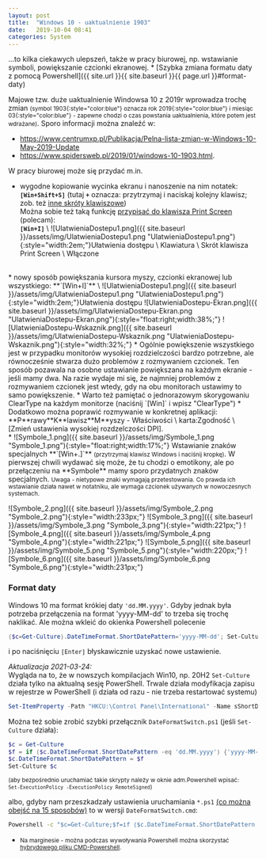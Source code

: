 ```yaml
---
layout: post
title:  "Windows 10 - uaktualnienie 1903"
date:   2019-10-04 08:41
categories: System
---
```


...to kilka ciekawych ulepszeń, także w pracy biurowej, np. wstawianie symboli, powiększanie czcionki ekranowej. * [Szybka zmiana formatu daty z pomocą Powershell]({{ site.url }}{{ site.baseurl }}{{ page.url }}#format-daty) 

Majowe tzw. duże uaktualnienie Windowsa 10 z 2019r wprowadza trochę zmian <small>(symbol <span>1903</span>{:style="color:blue"} oznacza rok 20<span>19</span>{:style="color:blue"} i miesiąc <span>03</span>{:style="color:blue"}  - zapewne chodzi o czas powstania uaktualnienia, które potem jest wdrażane)</small>. Sporo informacji można znaleźć w:
* <https://www.centrumxp.pl/Publikacja/Pelna-lista-zmian-w-Windows-10-May-2019-Update> 
* <https://www.spidersweb.pl/2019/01/windows-10-1903.html>. 

W pracy biurowej może się przydać m.in.
* wygodne kopiowanie wycinka ekranu i nanoszenie na nim notatek: **`[Win+Shift+S]`** (tutaj **`+`** oznacza: przytrzymaj i naciskaj kolejny klawisz; zob. też [inne skróty klawiszowe](https://www.komputerswiat.pl/poradniki/programy/windows-10-skroty-klawiaturowe-windows-10-pulpit-pasek-zadan-wiersz-polecenia/pt4gpwy))  
Można sobie też taką funkcję [przypisać do klawisza Print Screen](https://www.centrumxp.pl/Publikacja/Jak-wywolac-wycinanie-obrazu-klawiszem-Print-Screen) (polecam):  
**`[Win+I]`** \ ![UlatwieniaDostepu1.png]({{ site.baseurl }}/assets/img/UlatwieniaDostepu1.png "UlatwieniaDostepu1.png"){:style="width:2em;"}Ułatwienia dostępu \ Klawiatura \ Skrót klawisza Print Screen \ Włączone
<br>
* nowy sposób powiększania kursora myszy, czcionki ekranowej lub wszystkiego:  
**`[Win+I]`** \ ![UlatwieniaDostepu1.png]({{ site.baseurl }}/assets/img/UlatwieniaDostepu1.png "UlatwieniaDostepu1.png"){:style="width:2em;"}Ułatwienia dostępu
![UlatwieniaDostepu-Ekran.png]({{ site.baseurl }}/assets/img/UlatwieniaDostepu-Ekran.png "UlatwieniaDostepu-Ekran.png"){:style="float:right;width:38%;"}
![UlatwieniaDostepu-Wskaznik.png]({{ site.baseurl }}/assets/img/UlatwieniaDostepu-Wskaznik.png "UlatwieniaDostepu-Wskaznik.png"){:style="width:32%;"}
  * Ogólnie powiększenie wszystkiego jest w przypadku monitorów wysokiej rozdzielczości bardzo potrzebne, ale równocześnie stwarza dużo problemów z rozmywaniem czcionek. Ten sposób pozawala na osobne ustawianie powiększana na każdym ekranie - jeśli mamy dwa. Na razie wydaje mi się, że najmniej problemów z rozmywaniem czcionek jest wtedy, gdy na obu monitorach ustawimy to samo powiększenie.
  * Warto też pamiętać o jednorazowym skorygowaniu ClearType na każdym monitorze (naciśnij `[Win]` i wpisz "ClearType")
  * Dodatkowo można poprawić rozmywanie w konkretnej aplikacji: **P**rawy**K**lawisz**M**yszy - Właściwości \ karta:Zgodność \ [Zmień ustawienia wysokiej rozdzelczości DPI].  
<br>
* ![Symbole_1.png]({{ site.baseurl }}/assets/img/Symbole_1.png "Symbole_1.png"){:style="float:right;width:17%;"}     Wstawianie znaków specjalnych **`[Win+.]`** <small>(przytrzymaj klawisz Windows i naciśnij kropkę)</small>. W pierwszej chwili wydawać się może, że tu chodzi o emotikony, ale po przełączeniu na **Symbole** mamy sporo przydatnych znaków specjalnych.  
<small>Uwaga - nietypowe znaki wymagają przetestowania. Co prawda ich wstawianie działa nawet w notatniku, ale wymaga czcionek używanych w nowoczesnych systemach.</small>

![Symbole_2.png]({{ site.baseurl }}/assets/img/Symbole_2.png "Symbole_2.png"){:style="width:233px;"} 
![Symbole_3.png]({{ site.baseurl }}/assets/img/Symbole_3.png "Symbole_3.png"){:style="width:221px;"} 
![Symbole_4.png]({{ site.baseurl }}/assets/img/Symbole_4.png "Symbole_4.png"){:style="width:221px;"} 
![Symbole_5.png]({{ site.baseurl }}/assets/img/Symbole_5.png "Symbole_5.png"){:style="width:220px;"} 
![Symbole_6.png]({{ site.baseurl }}/assets/img/Symbole_6.png "Symbole_6.png"){:style="width:231px;"}

### Format daty

Windows 10 ma format krókiej daty `'dd.MM.yyyy'`. Gdyby jednak była potrzeba przełączenia na format 'yyyy-MM-dd' to trzeba się trochę naklikać. Ale można wkleić do okienka Powershell polecenie
````powershell
($c=Get-Culture).DateTimeFormat.ShortDatePattern='yyyy-MM-dd'; Set-Culture $c
````
i po naciśnięciu `[Enter]` błyskawicznie uzyskać nowe ustawienie.

*Aktualizacja 2021-03-24:*  
Wygląda na to, że w nowszych kompilacjach Win10, np. 20H2 `Set-Culture` działa tylko na aktualną sesję PowerShell.
Trwale działa modyfikacja zapisu w rejestrze w PowerShell (i działa od razu - nie trzeba restartować systemu)

````powershell
Set-ItemProperty -Path "HKCU:\Control Panel\International" -Name sShortDate -Value yyyy-MM-dd
````


Można też sobie zrobić szybki przełącznik `DateFormatSwitch.ps1` (jeśli `Set-Culture` działa):
````powershell
$c = Get-Culture
$f = if ($c.DateTimeFormat.ShortDatePattern -eq 'dd.MM.yyyy') {'yyyy-MM-dd'} else {'dd.MM.yyyy'}
$c.DateTimeFormat.ShortDatePattern = $f
Set-Culture $c
````
<small>(aby bezpośrednio uruchamiać takie skrypty należy w oknie adm.Powershell wpisać:  
`Set-ExecutionPolicy -ExecutionPolicy RemoteSigned`)</small>

albo, gdyby nam przeszkadzały ustawienia uruchamiania  `*.ps1` [(co można obejść na 15 sposobów)](https://blog.netspi.com/15-ways-to-bypass-the-powershell-execution-policy/) to w wersji `DateFormatSwitch.cmd`:
````bat
Powershell -c "$c=Get-Culture;$f=if ($c.DateTimeFormat.ShortDatePattern -eq 'dd.MM.yyyy'){'yyyy-MM-dd'}else{'dd.MM.yyyy'};$c.DateTimeFormat.ShortDatePattern=$f;Set-Culture $c"
````

* <small>Na marginesie - można podczas wywoływania Powershell można skorzystać [hybrydowego pliku CMD-Powershell](https://andrzejq.github.io/El_Prog/programowanie/2020/11/24/Powershell-wyodrebnianie-plikow-z-xml.html#hybrydowy-plik-cmd-powershell).</small>

<style> code {font-size: smaller;} </style>